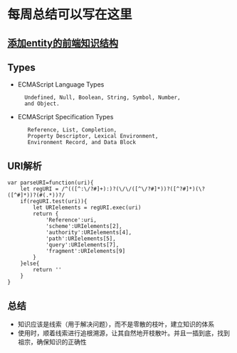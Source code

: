 # 每周总结可以写在这里
## [添加entity的前端知识结构](https://swimmerrcd.github.io/前端技术_SwimmerRcd.xmind)

## Types
- ECMAScript Language Types
  
        Undefined, Null, Boolean, String, Symbol, Number,
        and Object.
- ECMAScript Specification Types
  
         Reference, List, Completion,
         Property Descriptor, Lexical Environment, 
         Environment Record, and Data Block
## URI解析
```
var parseURI=function(uri){
    let regURI = /^(([^:\/?#]+):)?(\/\/([^\/?#]*))?([^?#]*)(\?([^#]*))?(#(.*))?/
    if(regURI.test(uri)){
        let URIelements = regURI.exec(uri)
        return {
            'Reference':uri,
            'scheme':URIelements[2],
            'authority':URIelements[4],
            'path':URIelements[5],
            'query':URIelements[7],
            'fragment':URIelements[9]
        }
    }else{
        return ''
    }
}
```

## 总结
- 知识应该是线索（用于解决问题），而不是零散的枝叶，建立知识的体系
- 使用时，顺着线索进行追根溯源，让其自然地开枝散叶。并且一插到底，找到祖宗，确保知识的正确性
